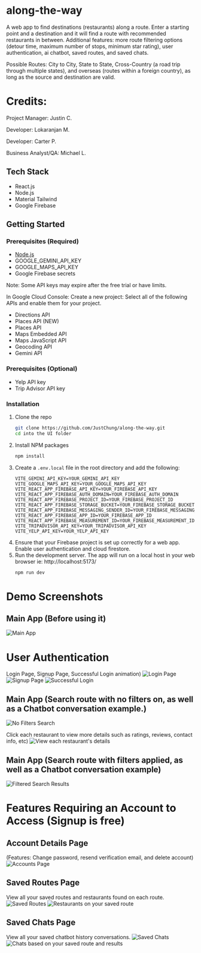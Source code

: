 # along-the-way
A web app to find destinations (restaurants) along a route. Enter a starting point and a destination and it will find a route with recommended restaurants in between. Additional features: more route filtering options (detour time, maximum number of stops, minimum star rating), user authentication, ai chatbot, saved routes, and saved chats.

Possible Routes: City to City, State to State, Cross-Country (a road trip through multiple states), and overseas (routes within a foreign country), as long as the source and destination are valid.

# Credits:
Project Manager: Justin C.

Developer: Lokaranjan M.

Developer: Carter P.

Business Analyst/QA: Michael L. 

## Tech Stack
- React.js
- Node.js
- Material Tailwind
- Google Firebase

## Getting Started

### Prerequisites (Required)

- [Node.js](https://nodejs.org/en/)
- GOOGLE_GEMINI_API_KEY
- GOOGLE_MAPS_API_KEY
- Google Firebase secrets

Note: Some API keys may expire after the free trial or have limits.

In Google Cloud Console: Create a new project:
Select all of the following APIs and enable them for your project.
- Directions API
- Places API (NEW)
- Places API
- Maps Embedded API
- Maps JavaScript API
- Geocoding API
- Gemini API

### Prerequisites (Optional)
- Yelp API key
- Trip Advisor API key

### Installation

1. Clone the repo
    ```bash
    git clone https://github.com/JustChung/along-the-way.git
    cd into the UI folder
    ```
2. Install NPM packages
    ```bash
    npm install
    ```
3. Create a `.env.local` file in the root directory and add the following:
    ```env
    VITE_GEMINI_API_KEY=YOUR_GEMINI_API_KEY
    VITE_GOOGLE_MAPS_API_KEY=YOUR_GOOGLE_MAPS_API_KEY
    VITE_REACT_APP_FIREBASE_API_KEY=YOUR_FIREBASE_API_KEY
    VITE_REACT_APP_FIREBASE_AUTH_DOMAIN=YOUR_FIREBASE_AUTH_DOMAIN
    VITE_REACT_APP_FIREBASE_PROJECT_ID=YOUR_FIREBASE_PROJECT_ID
    VITE_REACT_APP_FIREBASE_STORAGE_BUCKET=YOUR_FIREBASE_STORAGE_BUCKET
    VITE_REACT_APP_FIREBASE_MESSAGING_SENDER_ID=YOUR_FIREBASE_MESSAGING_SENDER_ID
    VITE_REACT_APP_FIREBASE_APP_ID=YOUR_FIREBASE_APP_ID
    VITE_REACT_APP_FIREBASE_MEASUREMENT_ID=YOUR_FIREBASE_MEASUREMENT_ID
    VITE_TRIPADVISOR_API_KEY=YOUR_TRIPADVISOR_API_KEY
    VITE_YELP_API_KEY=YOUR_YELP_API_KEY 
    ```
4. Ensure that your Firebase project is set up correctly for a web app. Enable user authentication and cloud firestore.
5. Run the development server. The app will run on a local host in your web browser ie: http://localhost:5173/
    ```bash
    npm run dev
    ```

# Demo Screenshots
## Main App (Before using it)
![Main App](https://i.ibb.co/87jy31f/image.png)

# User Authentication
Login Page, Signup Page, Successful Login animation)
![Login Page](https://github.com/user-attachments/assets/4b7b32b2-4c7c-4bf1-a935-4e691a6967ea)
![Signup Page](https://github.com/user-attachments/assets/876d37d7-b9eb-488e-bb6e-b742c5fd0485)
![Successful Login](https://github.com/user-attachments/assets/6cf35726-7478-4f62-92ce-64f10c1a4fb3)

## Main App (Search route with no filters on, as well as a Chatbot conversation example.)
![No Filters Search](https://github.com/user-attachments/assets/e09acbe2-8258-4463-8a4d-d307da228472)

Click each restaurant to view more details such as ratings, reviews, contact info, etc)
![View each restaurant's details](https://i.ibb.co/MMVRR8v/image.png)

## Main App (Search route with filters applied, as well as a Chatbot conversation example)
![Filtered Search Results](https://i.ibb.co/fkKVwqF/image.png)

# Features Requiring an Account to Access (Signup is free)

## Account Details Page
(Features: Change password, resend verification email, and delete account)
![Accounts Page](https://github.com/user-attachments/assets/5ca40945-5b82-4596-bb34-a16e99c59ebe)

## Saved Routes Page
View all your saved routes and restaurants found on each route.
![Saved Routes](https://i.ibb.co/3rCqHBr/image.png)
![Restaurants on your saved route](https://i.ibb.co/n35qgvK/image.png)

## Saved Chats Page
View all your saved chatbot history conversations.
![Saved Chats](https://i.ibb.co/88zdk67/image.png)
![Chats based on your saved route and results](https://i.ibb.co/pJRxJsp/image.png)



